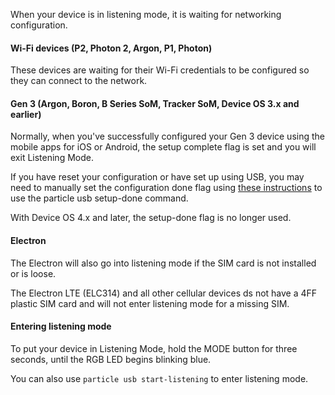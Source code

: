 When your device is in listening mode, it is waiting for networking configuration.

#### Wi-Fi devices (P2, Photon 2, Argon, P1, Photon)

These devices are waiting for their Wi-Fi credentials to be configured so they can connect to the network.

#### Gen 3 (Argon, Boron, B Series SoM, Tracker SoM, Device OS 3.x and earlier)

Normally, when you've successfully configured your Gen 3 device using the mobile apps for iOS or Android, the setup complete flag is set and you will exit Listening Mode.

If you have reset your configuration or have set up using USB, you may need to manually set the configuration done flag using [these instructions](/reference/developer-tools/cli/#particle-usb-setup-done) to use the particle usb setup-done command.

With Device OS 4.x and later, the setup-done flag is no longer used.

#### Electron 

The Electron will also go into listening mode if the SIM card is not installed or is loose.

The Electron LTE (ELC314) and all other cellular devices ds not have a 4FF plastic SIM card and will not enter listening mode for a missing SIM.

#### Entering listening mode

To put your device in Listening Mode, hold the MODE button for three seconds, until the RGB LED begins blinking blue.

You can also use `particle usb start-listening` to enter listening mode.
